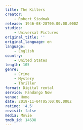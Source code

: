 ```yaml
---
title: The Killers
creator:
    - Robert Siodmak
release: 1946-08-28T00:00:00.000Z
studios:
    - Universal Pictures
original_title: ''
original_language: en
language:
    - English
country:
    - United States
length: 105
genre:
    - Crime
    - Mystery
    - Thriller
format: Digital rental
service: Fandango Now
venue: Home
date: 2019-11-04T05:00:00.000Z
rating: '4.5'
revisit: false
media: Movie
tmdb_id: 14638
---
```



